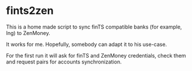 # fints2zen
This is a home made script to sync finTS compatible banks (for example, Ing) to ZenMoney.

It works for me. Hopefully, somebody can adapt it to his use-case.

For the first run it will ask for finTS and ZenMoney credentials, check them and request pairs for accounts synchronization.

